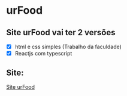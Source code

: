 # urFood

## Site urFood vai ter 2 versões

- [X] html e css simples (Trabalho da faculdade)
- [X] Reactjs com typescript

## Site: 

[Site urFood](https://urfood.joaoazevedojs.com.br 'Visite o site urFood')